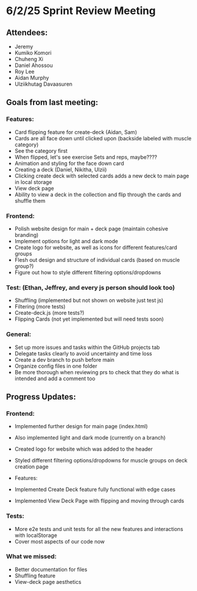 # 6/2/25 Sprint Review Meeting

## Attendees:

- Jeremy
- Kumiko Komori
- Chuheng Xi
- Daniel Ahossou
- Roy Lee
- Aidan Murphy
- Ulziikhutag Davaasuren

## Goals from last meeting:

### Features:

- Card flipping feature for create-deck (Aidan, Sam)
- Cards are all face down until clicked upon (backside labeled with muscle category)
- See the category first
- When flipped, let's see exercise Sets and reps, maybe????
- Animation and styling for the face down card
- Creating a deck (Daniel, Nikitha, Ulzii)
- Clicking create deck with selected cards adds a new deck to main page in local storage
- View deck page 
- Ability to view a deck in the collection and flip through the cards and shuffle them

### Frontend:

- Polish website design for main + deck page (maintain cohesive branding)
- Implement options for light and dark mode
- Create logo for website, as well as icons for different features/card groups
- Flesh out design and structure of individual cards (based on muscle group?)
- Figure out how to style different filtering options/dropdowns

### Test: (Ethan, Jeffrey, and every js person should look too)

- Shuffling (implemented but not shown on website just test js)
- Filtering (more tests)
- Create-deck.js (more tests?)
- Flipping Cards (not yet implemented but will need tests soon)

### General:

- Set up more issues and tasks within the GitHub projects tab
- Delegate tasks clearly to avoid uncertainty and time loss
- Create a dev branch to push before main
- Organize config files in one folder
- Be more thorough when reviewing prs to check that they do what is intended and add a comment too

## Progress Updates:

### Frontend:

- Implemented further design for main page (index.html)
- Also implemented light and dark mode (currently on a branch)
- Created logo for website which was added to the header
- Styled different filtering options/dropdowns for muscle groups on deck creation page

- Features: 
- Implemented Create Deck feature fully functional with edge cases
- Implemented View Deck Page with flipping and moving through cards

### Tests: 

- More e2e tests and unit tests for all the new features and interactions with localStorage
- Cover most aspects of our code now

### What we missed:

- Better documentation for files
- Shuffling feature
- View-deck page aesthetics
